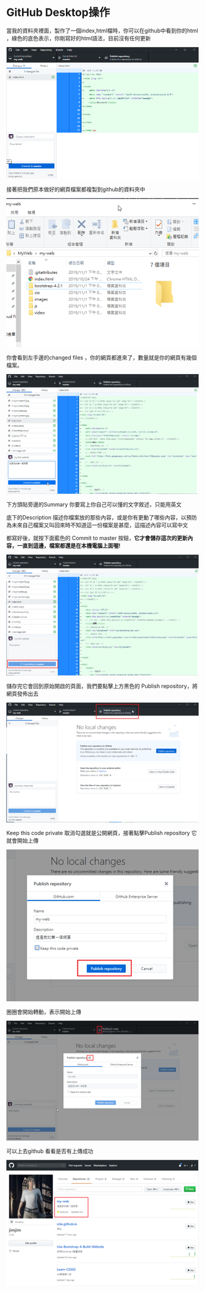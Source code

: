 # GitHub Desktop操作

當我的資料夾裡面，製作了一個index,html檔時，你可以在github中看到你的html ，綠色的底色表示，你剛寫好的html語法，目前沒有任何更新

![](.gitbook/assets/image%20%281%29.png)

接著把我們原本做好的網頁檔案都複製到github的資料夾中

![](.gitbook/assets/image%20%2853%29.png)

你會看到左手邊的changed files ，你的網頁都進來了，數量就是你的網頁有幾個檔案。

![](.gitbook/assets/image%20%2821%29.png)

下方頭貼旁邊的Summary 你要寫上你自己可以懂的文字敘述，只能用英文

底下的Description 描述你檔案放的那些內容，或是你有更動了哪些內容，以預防為未來自己檔案又叫回來時不知道這一份檔案是甚麼，這描述內容可以寫中文

都寫好後，就按下面藍色的 Commit to master 按鈕，**它才會儲存這次的更新內容，一直到這邊，檔案都還是在本機電腦上面喔!**

![](.gitbook/assets/image%20%2854%29.png)

儲存完它會回到原始開啟的頁面，我們要點擊上方黑色的 Publish repository，將網頁發佈出去

![](.gitbook/assets/image%20%2842%29.png)

Keep this code private 取消勾選就是公開網頁，接著點擊Publish repository 它就會開始上傳

![](.gitbook/assets/image%20%2850%29.png)

圈圈會開始轉動，表示開始上傳

![](.gitbook/assets/image%20%2869%29.png)

可以上去github 看看是否有上傳成功

![](.gitbook/assets/image%20%2814%29.png)

